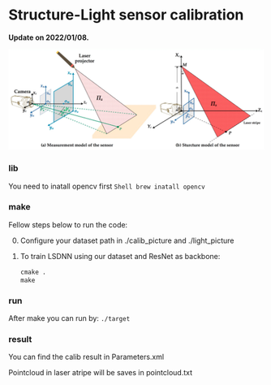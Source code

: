 # Structure-Light sensor calibration 

**Update on 2022/01/08.**  


![overview](doc/principle.jpg)

### lib
You need to inatall opencv first
    ```Shell
    brew inatall opencv
    ```

### make
Fellow steps below to run the code:

0. Configure your dataset path in ./calib_picture and ./light_picture

1. To train LSDNN using our dataset and ResNet as backbone:
    ```Shell
    cmake .
    make
    ```

### run
After make you can run by:
    ```
    ./target
    ```

### result
You can find the calib result in Parameters.xml

Pointcloud in laser atripe will be saves in pointcloud.txt